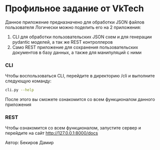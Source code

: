 # Профильное задание от VkTech
Данное приложение предназначено для обработки JSON файлов пользователя
Логически можно поделить его на 2 приложения:
1) CLI для обработки пользовательских JSON схем и для генерации pydantic моделей, а так же REST контроллеров
2) Само REST приложение для сохранения пользовательских документов в базу данных, а также для манипуляций с ними

### CLI
Чтобы воспользоваться CLI, перейдите в директорию /cli и выполните следующую команду:

```bash
cli.py --help
```
После этого вы сможете ознакомится со всем функционалом данного приложения

### REST
Чтобы ознакомится со всем функционалом, запустите сервер и перейдите на сайт
http://127.0.0.1:8000/docs

Автор: Бекиров Дамир
